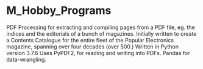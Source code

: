 # M_Hobby_Programs
PDF Processing for extracting and compiling pages from a PDF file, eg. the indices and the editorials of a bunch of magazines.
Initially written to create a Contents Catalogue for the entire fleet of the Popular Electronics magazine, spanning over four decades (over 500.)
Written in Python version 3.7.6
Uses PyPDF2, for reading and writing into PDFs. Pandas for data-wrangling.
